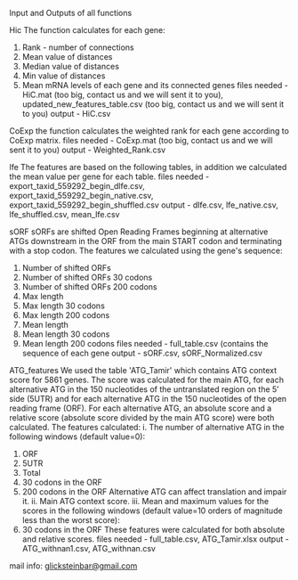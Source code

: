 Input and Outputs of all functions 

Hic
The function calculates for each gene:
1.	Rank - number of connections
2.	Mean value of distances
3.	Median value of distances 
4.	Min value of distances
5.	Mean mRNA levels of each gene and its connected genes
files needed - HiC.mat (too big, contact us and we will sent it to you), updated_new_features_table.csv (too big, contact us and we will sent it to you)
output - HiC.csv

CoExp
the function calculates the weighted rank for each gene according to CoExp matrix.
files needed - CoExp.mat (too big, contact us and we will sent it to you)
output - Weighted_Rank.csv

lfe
The features are based on the following tables, in addition we calculated the mean value per gene for each table.
files needed - export_taxid_559292_begin_dlfe.csv, export_taxid_559292_begin_native.csv, export_taxid_559292_begin_shuffled.csv
output - dlfe.csv, lfe_native.csv, lfe_shuffled.csv, mean_lfe.csv

sORF
sORFs are shifted Open Reading Frames beginning at alternative ATGs downstream in the ORF from the main START codon and terminating with a stop codon.
The features we calculated using the gene's sequence:
1.	Number of shifted ORFs
2.	Number of shifted ORFs 30 codons
3.	Number of shifted ORFs 200 codons
4.	Max length
5.	Max length 30 codons
6.	Max length 200 codons
7.	Mean length
8.	Mean length 30 codons
9.	Mean length 200 codons
files needed - full_table.csv (contains the sequence of each gene
output - sORF.csv, sORF_Normalized.csv

ATG_features
We used the table 'ATG_Tamir' which contains ATG context score for 5861 genes.
The score was calculated for the main ATG, for each alternative ATG in the 150 nucleotides of the untranslated region on the 5’ side (5UTR) and for each alternative ATG in the 150 nucleotides of the open reading frame (ORF).
For each alternative ATG, an absolute score and a relative score (absolute score divided by the main ATG score) were both calculated.
The features calculated:
i.	The number of alternative ATG in the following windows (default value=0):
1.	ORF
2.	5UTR
3.	Total
4.	30 codons in the ORF
5.	200 codons in the ORF
Alternative ATG can affect translation and impair it.
ii.	Main ATG context score.
iii.	Mean and maximum values for the scores in the following windows (default value=10 orders of magnitude less than the worst score):
1.	30 codons in the ORF
These features were calculated for both absolute and relative scores.
files needed - full_table.csv, ATG_Tamir.xlsx
output - ATG_withnan1.csv, ATG_withnan.csv


mail info: glicksteinbar@gmail.com
